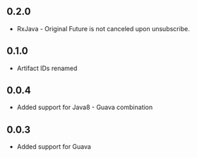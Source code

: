 ## 0.2.0
* RxJava - Original Future is not canceled upon unsubscribe.

## 0.1.0
* Artifact IDs renamed

## 0.0.4
* Added support for Java8 - Guava combination

## 0.0.3
* Added support for Guava